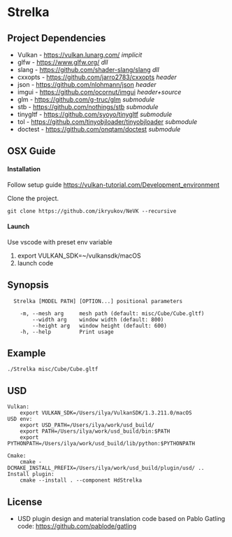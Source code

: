 # Strelka

## Project Dependencies

- Vulkan  - https://vulkan.lunarg.com/   *implicit*
- glfw    - https://www.glfw.org/     *dll*
- slang      - https://github.com/shader-slang/slang *dll*
- cxxopts   - https://github.com/jarro2783/cxxopts  *header*
- json - https://github.com/nlohmann/json *header*
- imgui   - https://github.com/ocornut/imgui *header+source*
- glm      - https://github.com/g-truc/glm *submodule*
- stb       - https://github.com/nothings/stb *submodule*
- tinygltf    - https://github.com/syoyo/tinygltf *submodule*
- tol - https://github.com/tinyobjloader/tinyobjloader *submodule*
- doctest      - https://github.com/onqtam/doctest *submodule*

## OSX Guide

#### Installation
Follow setup guide https://vulkan-tutorial.com/Development_environment

Clone the project.
   
    git clone https://github.com/ikryukov/NeVK --recursive

#### Launch
Use vscode with preset env variable
1. export VULKAN_SDK=~/vulkansdk/macOS
2. launch code 
    
## Synopsis 

      Strelka [MODEL PATH] [OPTION...] positional parameters
      
        -m, --mesh arg     mesh path (default: misc/Cube/Cube.gltf)
            --width arg    window width (default: 800)
            --height arg   window height (default: 600)
        -h, --help         Print usage

## Example

    ./Strelka misc/Cube/Cube.gltf

## USD
    Vulkan:
        export VULKAN_SDK=/Users/ilya/VulkanSDK/1.3.211.0/macOS
    USD env:
        export USD_PATH=/Users/ilya/work/usd_build/
        export PATH=/Users/ilya/work/usd_build/bin:$PATH
        export PYTHONPATH=/Users/ilya/work/usd_build/lib/python:$PYTHONPATH

    Cmake:
        cmake -DCMAKE_INSTALL_PREFIX=/Users/ilya/work/usd_build/plugin/usd/ ..
    Install plugin:
        cmake --install . --component HdStrelka

## License
* USD plugin design and material translation code based on Pablo Gatling code:
https://github.com/pablode/gatling